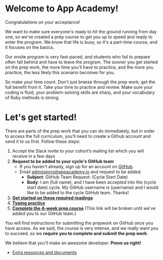 # Welcome to App Academy!

Congratulations on your acceptance!

We want to make sure everyone's ready to hit the ground running from day
one, so we've created a prep course to get you up to speed and ready to
enter the program. We know that life is busy, so it's a part-time
course, and it focuses on the basics.

Our onsite program is very fast-paced, and students who fail to prepare
often fall behind and have to leave the program. The sooner you get
started on the prep work, the more time you'll have to practice, and the
more you practice, the less likely this scenario becomes for you.

So make your time count. Don't just breeze through the prep work; get
the full benefit from it. Take your time to practice and review. Make
sure your coding is fluid, your problem-solving skills are sharp, and
your vocabulary of Ruby methods is strong.

# Let's get started!

There are parts of the prep work that you can do immediately, but in
order to access the full curriculum, you'll need to create a Github
account and send it to us first. Follow these steps:

1. Accept the Slack invite to your cohort’s mailing list which you will receive in a few days
2. **Request to be added to your cycle's GitHub team**
    * If you haven't already, sign up for an account on [GitHub][github].
    * Email admissions@appacademy.io and request to be added:
        * **Subject**: GitHub Team Request: (Cycle Start Date)
        * **Body**: I am (full name), and I have been accepted into the
          (cycle start date) cycle. My GitHub username is (username) and
          I would like to be added to the cycle GitHub team. Thanks!
3. **[Get started on these required readings][pre-course-readings]**
4. **[Typing practice][typing-practice]**
5. **[Complete the 4-week prep course][appacademy-prep]** (This link will
  be broken until we've added you to our GitHub team.)

  You will find instructions for submitting the prepwork on GitHub once
  you have access. As we said, the course is very intense, and we really
  want you to succeed, so we **require you to complete and submit the
  prep work**.

  We believe that you'll make an awesome developer. **Prove us right!**

* [Extra resources and documents][extra-resources]

[appacademy-prep]: https://github.com/appacademy/appacademy-prep
[extra-resources]: ./extra-resources
[github]: https://github.com
[pre-course-readings]: ./readings
[typing-practice]: ./typing
